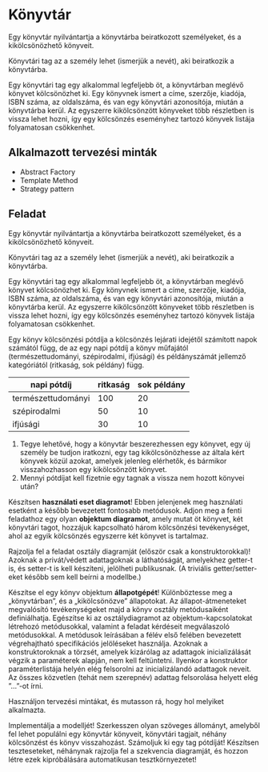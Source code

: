 # Könyvtár

Egy könyvtár nyilvántartja a könyvtárba beiratkozott személyeket, és a kikölcsönözhető könyveit.

Könyvtári tag az a személy lehet (ismerjük a nevét), aki beiratkozik a könyvtárba.

Egy könyvtári tag egy alkalommal legfeljebb öt, a könyvtárban meglévő könyvet kölcsönözhet ki. Egy könyvnek ismert a címe, szerzője, kiadója, ISBN száma, az oldalszáma, és van egy könyvtári azonosítója, miután a könyvtárba kerül. Az egyszerre kikölcsönzött könyveket több részletben is vissza lehet hozni, így egy kölcsönzés eseményhez tartozó könyvek listája folyamatosan csökkenhet.

## Alkalmazott tervezési minták

- Abstract Factory
- Template Method
- Strategy pattern

## Feladat

Egy könyvtár nyilvántartja a könyvtárba beiratkozott személyeket, és a kikölcsönözhető könyveit.

Könyvtári tag az a személy lehet (ismerjük a nevét), aki beiratkozik a könyvtárba.

Egy könyvtári tag egy alkalommal legfeljebb öt, a könyvtárban meglévő könyvet kölcsönözhet ki. Egy könyvnek ismert a címe, szerzője, kiadója, ISBN száma, az oldalszáma, és van egy könyvtári azonosítója, miután a könyvtárba kerül. Az egyszerre kikölcsönzött könyveket több részletben is vissza lehet hozni, így egy kölcsönzés eseményhez tartozó könyvek listája folyamatosan csökkenhet.

Egy könyv kölcsönzési pótdíja a kölcsönzés lejárati idejétől számított napok számától függ, de az egy napi pótdíj a könyv műfajától (természettudományi, szépirodalmi, ifjúsági) és példányszámát jellemző kategóriától (ritkaság, sok példány) függ.

|napi pótdíj|ritkaság|sok példány|
|-----|------|------|
|természettudományi|100|20|
|szépirodalmi|50|10|
|ifjúsági|30|10|

1. Tegye lehetővé, hogy a könyvtár beszerezhessen egy könyvet, egy új személy be tudjon iratkozni, egy tag kikölcsönözhesse az általa kért könyvek közül azokat, amelyek jelenleg elérhetők, és bármikor visszahozhasson egy kikölcsönzött könyvet.
2. Mennyi pótdíjat kell fizetnie egy tagnak a vissza nem hozott könyvei után?

Készítsen **használati eset diagramot**! Ebben jelenjenek meg használati esetként a később bevezetett fontosabb metódusok. Adjon meg a fenti feladathoz egy olyan **objektum diagramot**, amely mutat öt könyvet, két könyvtári tagot, hozzájuk kapcsolható három kölcsönzési tevékenységet, ahol az egyik kölcsönzés egyszerre két könyvet is tartalmaz.

Rajzolja fel a feladat osztály diagramját (először csak a konstruktorokkal)! Azoknak a privát/védett adattagoknak a láthatóságát, amelyekhez getter-t is, és setter-t is kell készíteni, jelölheti publikusnak.
(A triviális getter/setter-eket később sem kell beírni a modellbe.)

Készítse el egy könyv objektum **állapotgépét**! Különböztesse meg a „könyvtárban”, és a „kikölcsönözve” állapotokat. Az állapot-átmeneteket megvalósító tevékenységeket majd a könyv
osztály metódusaiként definiálhatja.
Egészítse ki az osztálydiagramot az objektum-kapcsolatokat létrehozó metódusokkal, valamint a feladat kérdéseit megválaszoló metódusokkal. A metódusok leírásában a félév első felében bevezetett végrehajtható specifikációs jelöléseket használja. Azoknak a konstruktoroknak a törzsét, amelyek kizárólag az adattagok inicializálását végzik a paraméterek alapján, nem kell feltüntetni. Ilyenkor a konstruktor paraméterlistája helyén elég felsorolni az inicializálandó adattagok neveit. Az összes közvetlen (tehát nem szerepnév) adattag felsorolása helyett elég ”…”-ot írni.

Használjon tervezési mintákat, és mutasson rá, hogy hol melyiket alkalmazta.

Implementálja a modelljét! Szerkesszen olyan szöveges állományt, amelyből fel lehet populálni egy könyvtár könyveit, könyvtári tagjait, néhány kölcsönzést és könyv visszahozást. Számoljuk ki egy tag pótdíját! Készítsen teszteseteket, néhánynak rajzolja fel a szekvencia diagramját, és hozzon létre ezek kipróbálására automatikusan tesztkörnyezetet!
